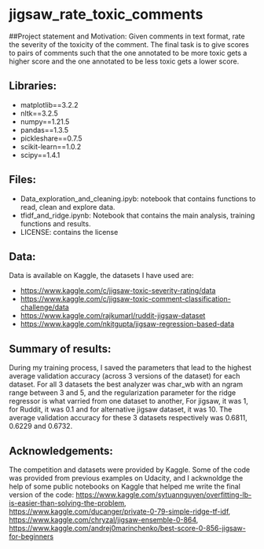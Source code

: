 # jigsaw_rate_toxic_comments
##Project statement and Motivation: Given comments in text format, rate the severity of the toxicity of the comment. The final task is to give scores to pairs of comments such that the one annotated to be more toxic gets a higher score and the one annotated to be less toxic gets a lower score.

## Libraries:
- matplotlib==3.2.2
- nltk==3.2.5
- numpy==1.21.5
- pandas==1.3.5
- pickleshare==0.7.5
- scikit-learn==1.0.2
- scipy==1.4.1

## Files: 
- Data_exploration_and_cleaning.ipyb: notebook that contains functions to read, clean and explore data.
- tfidf_and_ridge.ipynb: Notebook that contains the main analysis, training functions and results.
- LICENSE: contains the license

## Data:
Data is available on Kaggle, the datasets I have used are:
- https://www.kaggle.com/c/jigsaw-toxic-severity-rating/data
- https://www.kaggle.com/c/jigsaw-toxic-comment-classification-challenge/data
- https://www.kaggle.com/rajkumarl/ruddit-jigsaw-dataset
- https://www.kaggle.com/nkitgupta/jigsaw-regression-based-data

## Summary of results: 
During my training process, I saved the parameters that lead to the highest average validation accuracy (across 3 versions of the dataset) for each dataset. For all 3 datasets the best analyzer was char_wb with an ngram range between 3 and 5, and the regularization parameter for the ridge regressor is what varried from one dataset to another, For jigsaw, it was 1, for Ruddit, it was 0.1 and for alternative jigsaw dataset, it was 10. The average validation accuracy for these 3 datasets respectively was 0.6811, 0.6229 and 0.6732.

## Acknowledgements: 
The competition and datasets were provided by Kaggle. Some of the code was provided from previous examples on Udacity, and I ackwnoldge the help of some public notebooks on Kaggle that helped me write the final version of the code: https://www.kaggle.com/sytuannguyen/overfitting-lb-is-easier-than-solving-the-problem, https://www.kaggle.com/ducanger/private-0-79-simple-ridge-tf-idf, https://www.kaggle.com/chryzal/jigsaw-ensemble-0-864, https://www.kaggle.com/andrej0marinchenko/best-score-0-856-jigsaw-for-beginners
